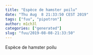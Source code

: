 ```yaml
---
title: "Espèce de hamster poilu"
date: "Thu Aug  8 21:33:50 CEST 2019"
tags: ["fuu", "pipotron"]
author: m1ch3l
categories: ["generated"]
slug: "fuu/2019-08-08-21:33:50"
---
```


Espèce de hamster poilu
